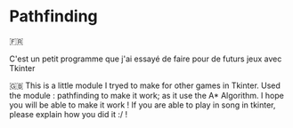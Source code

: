 # Pathfinding

:fr:

C'est un petit programme que j'ai essayé de faire pour de futurs jeux avec Tkinter

🇬🇧
This is a little module I tryed to make for other games in Tkinter.
Used the module : pathfinding to make it work; as it use the A* Algorithm. I hope you will be able to make it work ! 
If you are able to play in song in tkinter, please explain how you did it :/ ! 

